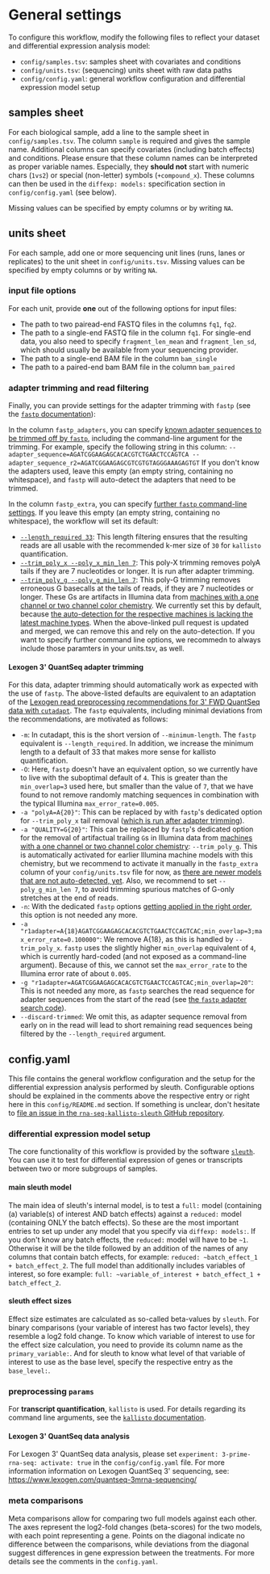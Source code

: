 # General settings

To configure this workflow, modify the following files to reflect your dataset and differential expression analysis model:
* `config/samples.tsv`: samples sheet with covariates and conditions
* `config/units.tsv`: (sequencing) units sheet with raw data paths
* `config/config.yaml`: general workflow configuration and differential expression model setup


## samples sheet

For each biological sample, add a line to the sample sheet in `config/samples.tsv`.
The column `sample` is required and gives the sample name.
Additional columns can specify covariates (including batch effects) and conditions.
Please ensure that these column names can be interpreted as proper variable names.
Especially, they **should not** start with numeric chars (`1vs2`) or special (non-letter) symbols (`+compound_x`).
These columns can then be used in the `diffexp: models:` specification section in `config/config.yaml` (see below).

Missing values can be specified by empty columns or by writing `NA`.


## units sheet

For each sample, add one or more sequencing unit lines (runs, lanes or replicates) to the unit sheet in `config/units.tsv`.
Missing values can be specified by empty columns or by writing `NA`.

### input file options

For each unit, provide **one** out of the following options for input files:
* The path to two pairead-end FASTQ files in the columns `fq1`, `fq2`.
* The path to a single-end FASTQ file in the column `fq1`.
  For single-end data, you also need to specify `fragment_len_mean` and `fragment_len_sd`, which should usually be available from your sequencing provider.
* The path to a single-end BAM file in the column `bam_single`
* The path to a paired-end bam BAM file in the column `bam_paired`

### adapter trimming and read filtering

Finally, you can provide settings for the adapter trimming with `fastp` (see the [`fastp` documentation](https://github.com/OpenGene/fastp)):

In the column `fastp_adapters`, you can specify [known adapter sequences to be trimmed off by `fastp`](https://github.com/OpenGene/fastp?tab=readme-ov-file#adapters), including the command-line argument for the trimming.
For example, specify the following string in this column: `--adapter_sequence=AGATCGGAAGAGCACACGTCTGAACTCCAGTCA --adapter_sequence_r2=AGATCGGAAGAGCGTCGTGTAGGGAAAGAGTGT`
If you don't know the adapters used, leave this empty (an empty string, containing no whitespace), and `fastp` will auto-detect the adapters that need to be trimmed.

In the column `fastp_extra`, you can specify [further `fastp` command-line settings](https://github.com/OpenGene/fastp?tab=readme-ov-file#all-options).
If you leave this empty (an empty string, containing no whitespace), the workflow will set its default:
* [`--length_required 33`](https://github.com/OpenGene/fastp?tab=readme-ov-file#length-filter): This length filtering ensures that the resulting reads are all usable with the recommended k-mer size of `30` for `kallisto` quantification.
* [`--trim_poly_x --poly_x_min_len 7`](https://github.com/OpenGene/fastp?tab=readme-ov-file#polyx-tail-trimming): This poly-X trimming removes polyA tails if they are 7 nucleotides or longer.
  It is run after adapter trimming.
* [`--trim_poly_g --poly_g_min_len 7`](https://github.com/OpenGene/fastp?tab=readme-ov-file#polyx-tail-trimming): This poly-G trimming removes erroneous G basecalls at the tails of reads, if they are 7 nucleotides or longer.
  These Gs are artifacts in Illumina data from [machines with a one channel or two channel color chemistry](https://github.com/OpenGene/fastp/pull/508#issuecomment-3028078859).
  We currently set this by default, because [the auto-detection for the respective machines is lacking the latest machine types](https://github.com/OpenGene/fastp/pull/508).
  When the above-linked pull request is updated and merged, we can remove this and rely on the auto-detection.
If you want to specify further command line options, we recommedn to always include those paramters in your units.tsv, as well.

#### Lexogen 3' QuantSeq adapter trimming

For this data, adapter trimming should automatically work as expected with the use of `fastp`.
The above-listed defaults are equivalent to an adaptation of the [Lexogen read preprocessing recommendations for 3' FWD QuantSeq data with `cutadapt`](https://faqs.lexogen.com/faq/what-sequences-should-be-trimmed).
The `fastp` equivalents, including minimal deviations from the recommendations, are motivated as follows:
* `-m`: In cutadapt, this is the short version of `--minimum-length`. The `fastp` equivalent is `--length_required`. In addition, we increase the minimum length to a default of 33 that makes more sense for kallisto quantification.
* `-O`: Here, `fastp` doesn't have an equivalent option, so we currently have to live with the suboptimal default of `4`. This is greater than the `min_overlap=3` used here, but smaller than the value of `7`, that we have found to not remove randomly matching sequences in combination with the typical Illumina `max_error_rate=0.005`.
* `-a "polyA=A{20}"`: This can be replaced by with `fastp`'s dedicated option for `--trim_poly_x` tail removal ([which is run after adapter trimming](https://github.com/OpenGene/fastp?tab=readme-ov-file#global-trimming)).
* `-a "QUALITY=G{20}"`: This can be replaced by `fastp`'s dedicated option for the removal of artifactual trailing `G`s in Illumina data from [machines with a one channel or two channel color chemistry](https://github.com/OpenGene/fastp/pull/508#issuecomment-3028078859): `--trim_poly_g`.
  This is automatically activated for earlier Illumina machine models with this chemistry, but we recommend to activate it manually in the `fastp_extra` column of your `config/units.tsv` file for now, as [there are newer models that are not auto-detected, yet](https://github.com/OpenGene/fastp/pull/508).
  Also, we recommend to set `--poly_g_min_len 7`, to avoid trimming spurious matches of G-only stretches at the end of reads.
* `-n`: With the dedicated `fastp` options [getting applied in the right order](https://github.com/OpenGene/fastp?tab=readme-ov-file#global-trimming), this option is not needed any more.
* `-a "r1adapter=A{18}AGATCGGAAGAGCACACGTCTGAACTCCAGTCAC;min_overlap=3;max_error_rate=0.100000"`: We remove A{18}, as this is handled by `--trim_poly_x`.
  `fastp` uses the slightly higher `min_overlap` equivalent of `4`, which is currently hard-coded (and not exposed as a command-line argument).
  Because of this, we cannot set the `max_error_rate` to the Illumina error rate of about `0.005`.
* `-g "r1adapter=AGATCGGAAGAGCACACGTCTGAACTCCAGTCAC;min_overlap=20"`: This is not needed any more, as `fastp` searches the read sequence for adapter sequences from the start of the read (see [the `fastp` adapter search code](https://github.com/OpenGene/fastp/blob/723a4293a42f1ca05b93c37db6a157b4235c4dcc/src/adaptertrimmer.cpp#L92)).
* `--discard-trimmed`: We omit this, as adapter sequence removal from early on in the read will lead to short remaining read sequences being filtered by the `--length_required` argument.


## config.yaml

This file contains the general workflow configuration and the setup for the differential expression analysis performed by sleuth.
Configurable options should be explained in the comments above the respective entry or right here in this `config/README.md` section.
If something is unclear, don't hesitate to [file an issue in the `rna-seq-kallisto-sleuth` GitHub repository](https://github.com/snakemake-workflows/rna-seq-kallisto-sleuth/issues/new/choose).

### differential expression model setup

The core functionality of this workflow is provided by the software [`sleuth`](https://pachterlab.github.io/sleuth/about).
You can use it to test for differential expression of genes or transcripts between two or more subgroups of samples.

#### main sleuth model

The main idea of sleuth's internal model, is to test a `full:` model (containing (a) variable(s) of interest AND batch effects) against a `reduced:` model (containing ONLY the batch effects).
So these are the most important entries to set up under any model that you specify via `diffexp: models:`.
If you don't know any batch effects, the `reduced:` model will have to be `~1`.
Otherwise it will be the tilde followed by an addition of the names of any columns that contain batch effects, for example: `reduced: ~batch_effect_1 + batch_effect_2`.
The full model than additionally includes variables of interest, so fore example: `full: ~variable_of_interest + batch_effect_1 + batch_effect_2`.

#### sleuth effect sizes

Effect size estimates are calculated as so-called beta-values by `sleuth`.
For binary comparisons (your variable of interest has two factor levels), they resemble a log2 fold change.
To know which variable of interest to use for the effect size calculation, you need to provide its column name as the `primary_variable:`.
And for sleuth to know what level of that variable of interest to use as the base level, specify the respective entry as the `base_level:`.

### preprocessing `params`

For **transcript quantification**, `kallisto` is used.
For details regarding its command line arguments, see the [`kallisto` documentation](https://pachterlab.github.io/kallisto/manual).

#### Lexogen 3' QuantSeq data analysis

For Lexogen 3' QuantSeq data analysis, please set `experiment: 3-prime-rna-seq: activate: true` in the `config/config.yaml` file.
For more information information on Lexogen QuantSeq 3' sequencing, see: https://www.lexogen.com/quantseq-3mrna-sequencing/

### meta comparisons
Meta comparisons allow for comparing two full models against each other.
The axes represent the log2-fold changes (beta-scores) for the two models, with each point representing a gene. 
Points on the diagonal indicate no difference between the comparisons, while deviations from the diagonal suggest differences in gene expression between the treatments.
For more details see the comments in the `config.yaml`.
